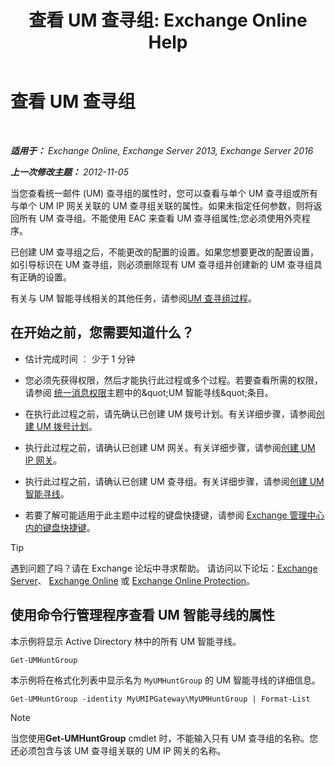 ﻿---
title: '查看 UM 查寻组: Exchange Online Help'
TOCTitle: 查看 UM 查寻组
ms:assetid: f038f7b4-4de9-4373-bd58-09d49e37a3ed
ms:mtpsurl: https://technet.microsoft.com/zh-cn/library/Bb125167(v=EXCHG.150)
ms:contentKeyID: 50556683
ms.date: 05/23/2018
mtps_version: v=EXCHG.150
ms.translationtype: MT
---

# 查看 UM 查寻组

 

_**适用于：** Exchange Online, Exchange Server 2013, Exchange Server 2016_

_**上一次修改主题：** 2012-11-05_

当您查看统一邮件 (UM) 查寻组的属性时，您可以查看与单个 UM 查寻组或所有与单个 UM IP 网关关联的 UM 查寻组关联的属性。如果未指定任何参数，则将返回所有 UM 查寻组。不能使用 EAC 来查看 UM 查寻组属性;您必须使用外壳程序。

已创建 UM 查寻组之后，不能更改的配置的设置。如果您想要更改的配置设置，如引导标识在 UM 查寻组，则必须删除现有 UM 查寻组并创建新的 UM 查寻组具有正确的设置。

有关与 UM 智能寻线相关的其他任务，请参阅[UM 查寻组过程](um-hunt-group-procedures-exchange-2013-help.md)。

## 在开始之前，您需要知道什么？

  - 估计完成时间 ︰ 少于 1 分钟

  - 您必须先获得权限，然后才能执行此过程或多个过程。若要查看所需的权限，请参阅 [统一消息权限](unified-messaging-permissions-exchange-2013-help.md)主题中的\&quot;UM 智能寻线\&quot;条目。

  - 在执行此过程之前，请先确认已创建 UM 拨号计划。有关详细步骤，请参阅[创建 UM 拨号计划](create-a-um-dial-plan-exchange-2013-help.md)。

  - 执行此过程之前，请确认已创建 UM 网关。有关详细步骤，请参阅[创建 UM IP 网关](create-a-um-ip-gateway-exchange-2013-help.md)。

  - 执行此过程之前，请确认已创建 UM 查寻组。有关详细步骤，请参阅[创建 UM 智能寻线](create-a-um-hunt-group-exchange-2013-help.md)。

  - 若要了解可能适用于此主题中过程的键盘快捷键，请参阅 [Exchange 管理中心内的键盘快捷键](keyboard-shortcuts-in-the-exchange-admin-center-exchange-online-protection-help.md)。

> [!TIP]  
> 遇到问题了吗？请在 Exchange 论坛中寻求帮助。 请访问以下论坛：<a href="https://go.microsoft.com/fwlink/p/?linkid=60612">Exchange Server</a>、 <a href="https://go.microsoft.com/fwlink/p/?linkid=267542">Exchange Online</a> 或 <a href="https://go.microsoft.com/fwlink/p/?linkid=285351">Exchange Online Protection</a>。


## 使用命令行管理程序查看 UM 智能寻线的属性

本示例将显示 Active Directory 林中的所有 UM 智能寻线。

    Get-UMHuntGroup

本示例将在格式化列表中显示名为 `MyUMHuntGroup` 的 UM 智能寻线的详细信息。

    Get-UMHuntGroup -identity MyUMIPGateway\MyUMHuntGroup | Format-List

> [!NOTE]  
> 当您使用<strong>Get-UMHuntGroup</strong> cmdlet 时，不能输入只有 UM 查寻组的名称。您还必须包含与该 UM 查寻组关联的 UM IP 网关的名称。

